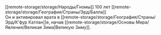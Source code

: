 [[remote-storage/storage/Народы/Гномы]] 100 лет
[[remote-storage/storage/География/Страны/Эрд/Балла]]  
Он и активировал врата в [[remote-storage/storage/География/Страны/Эрд/К'фур Катлан]]е, начав [[remote-storage/storage/Основы Мира/Явления/Великая Зима|Великую Зиму]].
